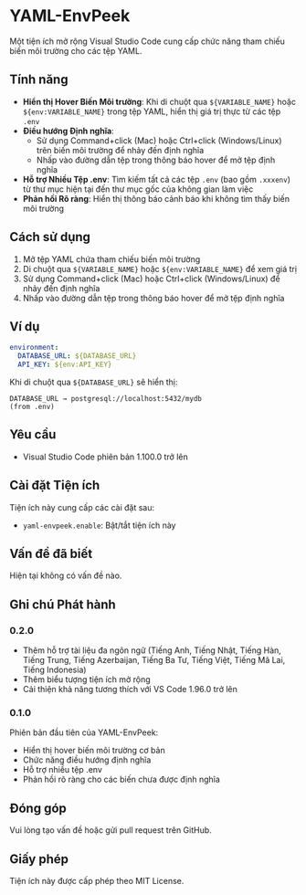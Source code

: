 # YAML-EnvPeek

Một tiện ích mở rộng Visual Studio Code cung cấp chức năng tham chiếu biến môi trường cho các tệp YAML.

## Tính năng

- **Hiển thị Hover Biến Môi trường**: Khi di chuột qua `${VARIABLE_NAME}` hoặc `${env:VARIABLE_NAME}` trong tệp YAML, hiển thị giá trị thực từ các tệp `.env`
- **Điều hướng Định nghĩa**: 
  - Sử dụng Command+click (Mac) hoặc Ctrl+click (Windows/Linux) trên biến môi trường để nhảy đến định nghĩa
  - Nhấp vào đường dẫn tệp trong thông báo hover để mở tệp định nghĩa
- **Hỗ trợ Nhiều Tệp .env**: Tìm kiếm tất cả các tệp `.env` (bao gồm `.xxxenv`) từ thư mục hiện tại đến thư mục gốc của không gian làm việc
- **Phản hồi Rõ ràng**: Hiển thị thông báo cảnh báo khi không tìm thấy biến môi trường

## Cách sử dụng

1. Mở tệp YAML chứa tham chiếu biến môi trường
2. Di chuột qua `${VARIABLE_NAME}` hoặc `${env:VARIABLE_NAME}` để xem giá trị
3. Sử dụng Command+click (Mac) hoặc Ctrl+click (Windows/Linux) để nhảy đến định nghĩa
4. Nhấp vào đường dẫn tệp trong thông báo hover để mở tệp định nghĩa

## Ví dụ

```yaml
environment:
  DATABASE_URL: ${DATABASE_URL}
  API_KEY: ${env:API_KEY}
```

Khi di chuột qua `${DATABASE_URL}` sẽ hiển thị:
```
DATABASE_URL → postgresql://localhost:5432/mydb
(from .env)
```

## Yêu cầu

- Visual Studio Code phiên bản 1.100.0 trở lên

## Cài đặt Tiện ích

Tiện ích này cung cấp các cài đặt sau:

* `yaml-envpeek.enable`: Bật/tắt tiện ích này

## Vấn đề đã biết

Hiện tại không có vấn đề nào.

## Ghi chú Phát hành

### 0.2.0

- Thêm hỗ trợ tài liệu đa ngôn ngữ (Tiếng Anh, Tiếng Nhật, Tiếng Hàn, Tiếng Trung, Tiếng Azerbaijan, Tiếng Ba Tư, Tiếng Việt, Tiếng Mã Lai, Tiếng Indonesia)
- Thêm biểu tượng tiện ích mở rộng
- Cải thiện khả năng tương thích với VS Code 1.96.0 trở lên

### 0.1.0

Phiên bản đầu tiên của YAML-EnvPeek:
- Hiển thị hover biến môi trường cơ bản
- Chức năng điều hướng định nghĩa
- Hỗ trợ nhiều tệp .env
- Phản hồi rõ ràng cho các biến chưa được định nghĩa

## Đóng góp

Vui lòng tạo vấn đề hoặc gửi pull request trên GitHub.

## Giấy phép

Tiện ích này được cấp phép theo MIT License. 